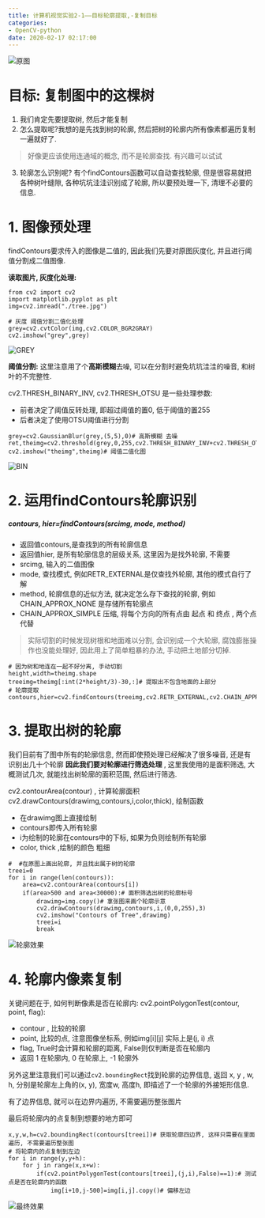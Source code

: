 ```yaml
---
title: 计算机视觉实验2-1——目标轮廓提取,-复制目标
categories:
- OpenCV-python
date: 2020-02-17 02:17:00
---
```

![原图](https://upload-images.jianshu.io/upload_images/19387483-50795ced46035c1c.jpg?imageMogr2/auto-orient/strip%7CimageView2/2/w/1240)

# 目标: 复制图中的这棵树
 1. 我们肯定先要提取树, 然后才能复制
2. 怎么提取呢?我想的是先找到树的轮廓, 然后把树的轮廓内所有像素都遍历复制一遍就好了.
>好像更应该使用连通域的概念, 而不是轮廓查找. 有兴趣可以试试
3. 轮廓怎么识别呢? 有个findContours函数可以自动查找轮廓, 但是很容易就把各种树叶缝隙, 各种坑坑洼洼识别成了轮廓, 所以要预处理一下, 清理不必要的信息.

# 1. 图像预处理
findContours要求传入的图像是二值的, 因此我们先要对原图灰度化, 并且进行阈值分割成二值图像.

**读取图片, 灰度化处理:**
```
from cv2 import cv2
import matplotlib.pyplot as plt
img=cv2.imread("./tree.jpg")

# 灰度 阈值分割二值化处理
grey=cv2.cvtColor(img,cv2.COLOR_BGR2GRAY)
cv2.imshow("grey",grey)
```
![GREY](https://upload-images.jianshu.io/upload_images/19387483-3cd74c1b40170da0.png?imageMogr2/auto-orient/strip%7CimageView2/2/w/1240)

**阈值分割:**
这里注意用了个**高斯模糊**去噪, 可以在分割时避免坑坑洼洼的噪音, 和树叶的不完整性.

cv2.THRESH_BINARY_INV, cv2.THRESH_OTSU 是一些处理参数: 
- 前者决定了阈值反转处理, 即超过阈值的置0, 低于阈值的置255
- 后者决定了使用OTSU阈值进行分割
```
grey=cv2.GaussianBlur(grey,(5,5),0)# 高斯模糊 去噪
ret,theimg=cv2.threshold(grey,0,255,cv2.THRESH_BINARY_INV+cv2.THRESH_OTSU)
cv2.imshow("theimg",theimg)# 阈值二值化图
```
![BIN](https://upload-images.jianshu.io/upload_images/19387483-c642257de23e301d.png?imageMogr2/auto-orient/strip%7CimageView2/2/w/1240)

# 2. 运用findContours轮廓识别
#####     contours, hier=findContours(srcimg, mode, method)
- 返回值contours,是查找到的所有轮廓信息
- 返回值hier, 是所有轮廓信息的层级关系, 这里因为是找外轮廓, 不需要
- srcimg, 输入的二值图像
- mode, 查找模式, 例如RETR_EXTERNAL是仅查找外轮廓, 其他的模式自行了解
- method, 轮廓信息的近似方法, 就决定怎么存下查找的轮廓, 例如CHAIN_APPROX_NONE 是存储所有轮廓点
- CHAIN_APPROX_SIMPLE 压缩, 将每个方向的所有点由 起点 和 终点 , 两个点代替

>实际切割的时候发现树根和地面难以分割, 会识别成一个大轮廓, 腐蚀膨胀操作也没能处理好, 因此用上了简单粗暴的办法, 手动把土地部分切掉.
```
# 因为树和地连在一起不好分离, 手动切割
height,width=theimg.shape
treeimg=theimg[:int(2*height/3)-30,:]# 提取出不包含地面的上部分
# 轮廓提取
contours,hier=cv2.findContours(treeimg,cv2.RETR_EXTERNAL,cv2.CHAIN_APPROX_SIMPLE)
```

# 3. 提取出树的轮廓
我们目前有了图中所有的轮廓信息, 然而即使预处理已经解决了很多噪音, 还是有识别出几十个轮廓
**因此我们要对轮廓进行筛选处理** , 这里我使用的是面积筛选, 大概测试几次, 就能找出树轮廓的面积范围, 然后进行筛选.

cv2.contourArea(contour) , 计算轮廓面积
cv2.drawContours(drawimg,contours,i,color,thick), 绘制函数
  - 在drawimg图上直接绘制
  - contours即传入所有轮廓
  - i为绘制的轮廓在contours中的下标, 如果为负则绘制所有轮廓
  - color, thick ,绘制的颜色 粗细

```
#  #在原图上画出轮廓, 并且找出属于树的轮廓
treei=0
for i in range(len(contours)):
    area=cv2.contourArea(contours[i])
    if(area>500 and area<30000):# 面积筛选出树的轮廓标号
        drawimg=img.copy()# 拿张图来画个轮廓示意
        cv2.drawContours(drawimg,contours,i,(0,0,255),3)
        cv2.imshow("Contours of Tree",drawimg)
        treei=i
        break
```

![轮廓效果](https://upload-images.jianshu.io/upload_images/19387483-c8f6df0926550fbc.png?imageMogr2/auto-orient/strip%7CimageView2/2/w/1240)

# 4. 轮廓内像素复制
关键问题在于, 如何判断像素是否在轮廓内:
cv2.pointPolygonTest(contour, point, flag):
- contour , 比较的轮廓
- point, 比较的点, 注意图像坐标系, 例如img[i][j] 实际上是(j, i) 点
- flag, True时会计算和轮廓的距离, False则仅判断是否在轮廓内
- 返回 1 在轮廓内, 0 在轮廓上, -1 轮廓外

另外这里注意我们可以通过```cv2.boundingRect```找到轮廓的边界信息, 返回 x, y , w, h, 分别是轮廓左上角的(x, y), 宽度w, 高度h, 即描述了一个轮廓的外接矩形信息.

有了边界信息, 就可以在边界内遍历, 不需要遍历整张图片

最后将轮廓内的点复制到想要的地方即可
```
x,y,w,h=cv2.boundingRect(contours[treei])# 获取轮廓四边界, 这样只需要在里面遍历, 不需要遍历整张图
# 将轮廓内的点复制到左边
for i in range(y,y+h):
    for j in range(x,x+w):
        if(cv2.pointPolygonTest(contours[treei],(j,i),False)==1):# 测试点是否在轮廓内的函数
            img[i+10,j-500]=img[i,j].copy()# 偏移左边
```



![最终效果](https://upload-images.jianshu.io/upload_images/19387483-b84717e78e2e01a7.png?imageMogr2/auto-orient/strip%7CimageView2/2/w/1240)
